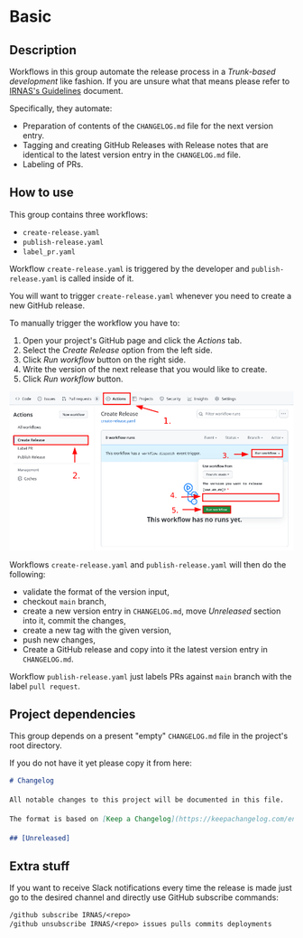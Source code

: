 # Basic

## Description

Workflows in this group automate the release process in a _Trunk-based
development_ like fashion. If you are unsure what that means please refer to
[IRNAS's Guidelines] document.

Specifically, they automate:

- Preparation of contents of the `CHANGELOG.md` file for the next version entry.
- Tagging and creating GitHub Releases with Release notes that are identical to
  the latest version entry in the `CHANGELOG.md` file.
- Labeling of PRs.

## How to use

This group contains three workflows:

- `create-release.yaml`
- `publish-release.yaml`
- `label_pr.yaml`

Workflow `create-release.yaml` is triggered by the developer and
`publish-release.yaml` is called inside of it.

You will want to trigger `create-release.yaml` whenever you need to create a new
GitHub release.

To manually trigger the workflow you have to:

1. Open your project's GitHub page and click the _Actions_ tab.
2. Select the _Create Release_ option from the left side.
3. Click _Run workflow_ button on the right side.
4. Write the version of the next release that you would like to create.
5. Click _Run workflow_ button.

![basic_workflow](basic_workflow.png)

Workflows `create-release.yaml` and `publish-release.yaml` will then do the
following:

- validate the format of the version input,
- checkout `main` branch,
- create a new version entry in `CHANGELOG.md`, move _Unreleased_ section into
  it, commit the changes,
- create a new tag with the given version,
- push new changes,
- Create a GitHub release and copy into it the latest version entry in
  `CHANGELOG.md`.

Workflow `publish-release.yaml` just labels PRs against `main` branch with the
label `pull request`.

## Project dependencies

This group depends on a present "empty" `CHANGELOG.md` file in the project's
root directory.

If you do not have it yet please copy it from here:

```markdown
# Changelog

All notable changes to this project will be documented in this file.

The format is based on [Keep a Changelog](https://keepachangelog.com/en/1.0.0/)

## [Unreleased]
```

## Extra stuff

If you want to receive Slack notifications every time the release is made just
go to the desired channel and directly use GitHub subscribe commands:

```
/github subscribe IRNAS/<repo>
/github unsubscribe IRNAS/<repo> issues pulls commits deployments
```

[irnas's guidelines]: https://github.com/IRNAS/irnas-guidelines-docs
